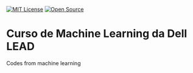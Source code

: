 [![MIT License](https://img.shields.io/github/license/<JonatasFontele>/<machine-learning-lead-dell>)](https://opensource.org/licenses/)
[![Open Source](https://badges.frapsoft.com/os/v1/open-source.svg?v=103)](https://opensource.org/)
# Curso de Machine Learning da Dell LEAD
Codes from machine learning
